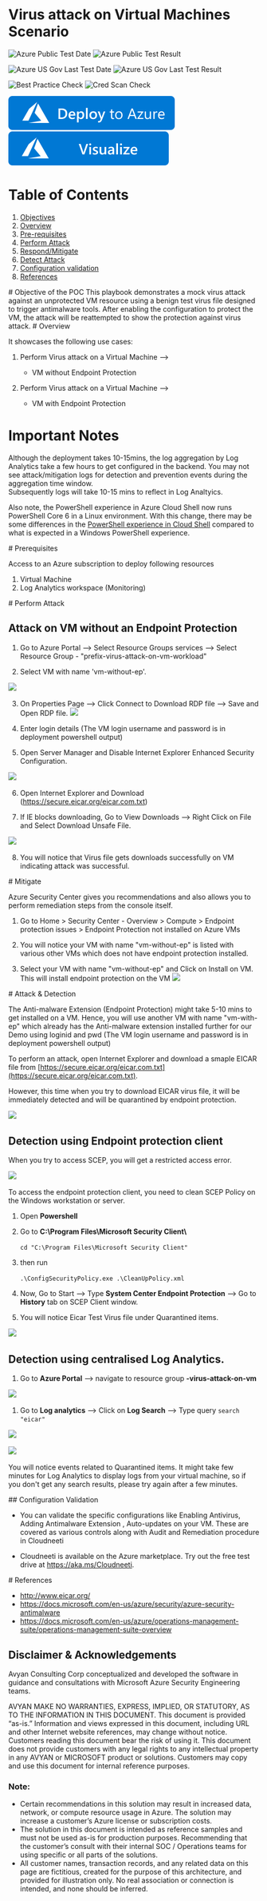 # Virus attack on Virtual Machines Scenario

![Azure Public Test Date](https://azurequickstartsservice.blob.core.windows.net/badges/101-VM-Virus-Attack-Prevention/PublicLastTestDate.svg)
![Azure Public Test Result](https://azurequickstartsservice.blob.core.windows.net/badges/101-VM-Virus-Attack-Prevention/PublicDeployment.svg)

![Azure US Gov Last Test Date](https://azurequickstartsservice.blob.core.windows.net/badges/101-VM-Virus-Attack-Prevention/FairfaxLastTestDate.svg)
![Azure US Gov Last Test Result](https://azurequickstartsservice.blob.core.windows.net/badges/101-VM-Virus-Attack-Prevention/FairfaxDeployment.svg)

![Best Practice Check](https://azurequickstartsservice.blob.core.windows.net/badges/101-VM-Virus-Attack-Prevention/BestPracticeResult.svg)
![Cred Scan Check](https://azurequickstartsservice.blob.core.windows.net/badges/101-VM-Virus-Attack-Prevention/CredScanResult.svg)

[![Deploy To Azure](https://raw.githubusercontent.com/Azure/azure-quickstart-templates/master/1-CONTRIBUTION-GUIDE/images/deploytoazure.svg?sanitize=true)]("https://portal.azure.com/#create/Microsoft.Template/uri/https%3A%2F%2Fraw.githubusercontent.com%2FAzure%2Fazure-quickstart-templates%2Fmaster%2F101-VM-Virus-Attack-Prevention%2Fazuredeploy.json")  [![Visualize](https://raw.githubusercontent.com/Azure/azure-quickstart-templates/master/1-CONTRIBUTION-GUIDE/images/visualizebutton.svg?sanitize=true)]("http://armviz.io/#/?load=https%3A%2F%2Fraw.githubusercontent.com%2FAzure%2Fazure-quickstart-templates%2Fmaster%2F101-VM-Virus-Attack-Prevention%2Fazuredeploy.json")
 
 

# Table of Contents
1. [Objectives](#objectives)
2. [Overview](#overview)
3. [Pre-requisites](#prerequisites)
4. [Perform Attack](#attack)
5. [Respond/Mitigate](#mitigate)
6. [Detect Attack](#detect)
7. [Configuration validation](#config)
8. [References](#references)

<a name="objectives">
# Objective of the POC 
This playbook demonstrates a mock virus attack against an unprotected VM resource using a benign test virus file designed to trigger antimalware tools.  After enabling the configuration to protect the VM, the attack will be reattempted to show the protection against virus attack.

<a name="overview">
# Overview

It showcases the following use cases:

1. Perform Virus attack on a Virtual Machine --> 

    * VM without Endpoint Protection

2. Perform Virus attack on a Virtual Machine --> 

    * VM with Endpoint Protection

# Important Notes <a name="notes">
Although the deployment takes 10-15mins, the log aggregation by Log Analytics take a few hours to get configured in the backend. You may not see attack/mitigation logs for detection and prevention events during the aggregation time window.   
Subsequently logs will take 10-15 mins to reflect in Log Analtyics.

Also note, the PowerShell experience in Azure Cloud Shell now runs PowerShell Core 6 in a Linux environment. With this change, there may be some differences in the [PowerShell experience in Cloud Shell](https://docs.microsoft.com/en-us/azure/cloud-shell/cloud-shell-windows-users) compared to what is expected in a Windows PowerShell experience.

<a name="prerequisites">
# Prerequisites

Access to an Azure subscription to deploy following resources 

1. Virtual Machine
2. Log Analytics workspace (Monitoring)

<a name="attack">
# Perform Attack 

## Attack on VM without an Endpoint Protection

1. Go to Azure Portal --> Select Resource Groups services --> Select Resource Group - "prefix-virus-attack-on-vm-workload"

2. Select VM with name 'vm-without-ep'.

![](images/vm-wo-endpoint-protection.PNG)

3. On Properties Page --> Click Connect to Download RDP file --> Save and Open RDP file.
![](images/access-vm-0.png)

4. Enter login details (The VM login username and password is in deployment powershell output)

5. Open Server Manager and Disable Internet Explorer Enhanced Security Configuration.

![](images/disable-internet-explorer-enhanced-security-configuration.png)

6. Open Internet Explorer and Download (https://secure.eicar.org/eicar.com.txt)

7. If IE blocks downloading, Go to View Downloads --> Right Click on File and Select Download Unsafe File.

![](images/download-test-virus-file.png)

8. You will notice that Virus file gets downloads successfully on VM indicating attack was successful.

<a name="mitigate">
# Mitigate

Azure Security Center gives you recommendations and also allows you to perform remediation steps from the console itself.

1. Go to Home > Security Center - Overview > Compute > Endpoint protection issues > Endpoint Protection not installed on Azure VMs

2. You will notice your VM with name "vm-without-ep" is listed with various other VMs which does not have endpoint protection installed.

3. Select your VM with name "vm-without-ep" and Click on Install on VM. This will install endpoint protection on the VM
![](images/install-endpoint-protection.png)

<a name="detect">
# Attack & Detection

The Anti-malware Extension (Endpoint Protection) might take 5-10 mins to get installed on a VM. Hence, you will use another VM with name "vm-with-ep" which already has the Anti-malware extension installed further for our Demo using loginid and pwd (The VM login username and password is in deployment powershell output)

To perform an attack, open Internet Explorer and download a smaple EICAR file from [https://secure.eicar.org/eicar.com.txt](https://secure.eicar.org/eicar.com.txt).

However, this time when you try to download EICAR virus file, it will be immediately detected and will be quarantined by endpoint protection.

![](images/virus-attack-on-vm-1.png)

## Detection using Endpoint protection client

When you try to access SCEP, you will get a restricted access error. 

![](images/restricted-access-on-endpoint-protection.PNG)

To access the endpoint protection client, you need to clean SCEP Policy on the Windows workstation or server.

1. Open **Powershell**

1. Go to **C:\\Program Files\\Microsoft Security Client\\**

   `cd "C:\Program Files\Microsoft Security Client"`

1. then run 

   `.\ConfigSecurityPolicy.exe .\CleanUpPolicy.xml`

1. Now, Go to Start --> Type **System Center Endpoint Protection** --> Go to **History** tab on SCEP Client window.

1. You will notice Eicar Test Virus file under Quarantined items.

![](images/scep-history.PNG)

## Detection using centralised Log Analytics.

1. Go to **Azure Portal** --> navigate to resource group **<case no>-virus-attack-on-vm**
    
![](images/log-analytics.png)

1. Go to **Log analytics** --> Click on **Log Search** --> Type query `search "eicar"`

![](images/log-search.png)

![](images/search-eicar.png)

You will notice events related to Quarantined items. It might take few minutes for Log Analytics to display logs from your virtual machine, so if you don't get any search results, please try again after a few minutes.

<a name="config">
## Configuration Validation

* You can validate the specific configurations like Enabling Antivirus, Adding Antimalware Extension , Auto-updates on your VM. These are covered as various controls along with Audit and Remediation procedure in Cloudneeti

* Cloudneeti is available on the Azure marketplace. Try out the free test drive at https://aka.ms/Cloudneeti.

<a name="references">
# References

* http://www.eicar.org/
* https://docs.microsoft.com/en-us/azure/security/azure-security-antimalware
* https://docs.microsoft.com/en-us/azure/operations-management-suite/operations-management-suite-overview

## Disclaimer & Acknowledgements 

Avyan Consulting Corp conceptualized and developed the software in guidance and consultations with Microsoft Azure Security Engineering teams.
 
AVYAN MAKE NO WARRANTIES, EXPRESS, IMPLIED, OR STATUTORY, AS TO THE INFORMATION IN THIS DOCUMENT. This document is provided “as-is.” Information and views expressed in this document, including URL and other Internet website references, may change without notice. Customers reading this document bear the risk of using it. This document does not provide customers with any legal rights to any intellectual property in any AVYAN or MICROSOFT product or solutions. Customers may copy and use this document for internal reference purposes.
 
### Note:
*	Certain recommendations in this solution may result in increased data, network, or compute resource usage in Azure. The solution may increase a customer’s Azure license or subscription costs.
*	The solution in this document is intended as reference samples and must not be used as-is for production purposes. Recommending that the customer’s consult with their internal SOC / Operations teams for using specific or all parts of the solutions.
*	All customer names, transaction records, and any related data on this page are fictitious, created for the purpose of this architecture, and provided for illustration only. No real association or connection is intended, and none should be inferred. 


